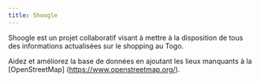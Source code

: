 ```yaml
---
title: Shoogle
---
```


Shoogle est un projet collaboratif visant à mettre à la disposition de tous des informations actualisées sur le shopping au Togo.

Aidez et améliorez la base de données en ajoutant les lieux manquants à la [OpenStreetMap] (https://www.openstreetmap.org/).
